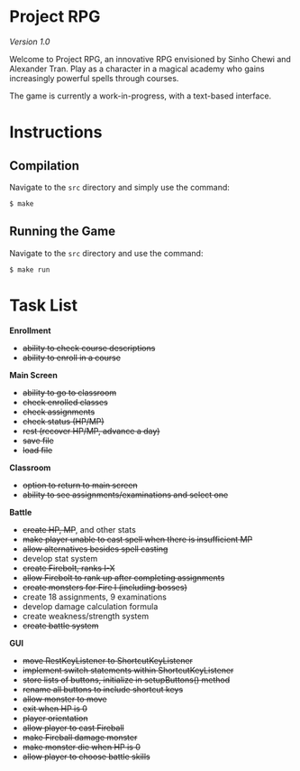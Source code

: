# Project RPG

*Version 1.0*

Welcome to Project RPG, an innovative RPG envisioned by Sinho Chewi and Alexander Tran. Play as a character in a magical academy who gains increasingly powerful spells through courses.

The game is currently a work-in-progress, with a text-based interface.

# Instructions

## Compilation

Navigate to the `src` directory and simply use the command:

    $ make

## Running the Game

Navigate to the `src` directory and use the command:

    $ make run

# Task List

**Enrollment**

* ~~ability to check course descriptions~~
* ~~ability to enroll in a course~~

**Main Screen**

* ~~ability to go to classroom~~
* ~~check enrolled classes~~
* ~~check assignments~~
* ~~check status (HP/MP)~~
* ~~rest (recover HP/MP, advance a day)~~
* ~~save file~~
* ~~load file~~

**Classroom**

* ~~option to return to main screen~~
* ~~ability to see assignments/examinations and select one~~

**Battle**

* ~~create HP, MP~~, and other stats
* ~~make player unable to cast spell when there is insufficient MP~~
* ~~allow alternatives besides spell casting~~
* develop stat system
* ~~create Firebolt, ranks I-X~~
* ~~allow Firebolt to rank up after completing assignments~~
* ~~create monsters for Fire I (including bosses)~~
* create 18 assignments, 9 examinations
* develop damage calculation formula
* create weakness/strength system
* ~~create battle system~~

**GUI**

* ~~move RestKeyListener to ShortcutKeyListener~~
* ~~implement switch statements within ShortcutKeyListener~~
* ~~store lists of buttons, initialize in setupButtons() method~~
* ~~rename all buttons to include shortcut keys~~
* ~~allow monster to move~~
* ~~exit when HP is 0~~
* ~~player orientation~~
* ~~allow player to cast Fireball~~
* ~~make Fireball damage monster~~
* ~~make monster die when HP is 0~~
* ~~allow player to choose battle skills~~

